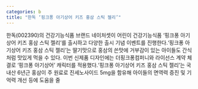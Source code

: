 ```yaml
---
categories: b
title: "한독 ‘핑크퐁 아기상어 키즈 홍삼 스틱 젤리’"
---
```

한독(002390)의 건강기능식품 브랜드 네이처셋이 어린이 건강기능식품 ‘핑크퐁 아기상어 키즈 홍삼 스틱 젤리’를 출시하고 다양한 출시 기념 이벤트를 진행한다.‘핑크퐁 아기상어 키즈 홍삼 스틱 젤리’는 딸기맛으로 홍삼의 쓴맛에 거부감이 있는 아이들도 간식처럼 맛있게 먹을 수 있다. 이번 신제품 디자인에는 더핑크퐁컴퍼니와 라이선스 계약 체결로 ‘핑크퐁 아기상어’ 캐릭터를 적용했다.‘핑크퐁 아기상어 키즈 홍삼 스틱 젤리’는 국내산 6년근 홍삼이 주 원료로 진세노사이드 5mg을 함유해 아이들의 면역력 증진 및 기억력 개선 등에 도움을 줄